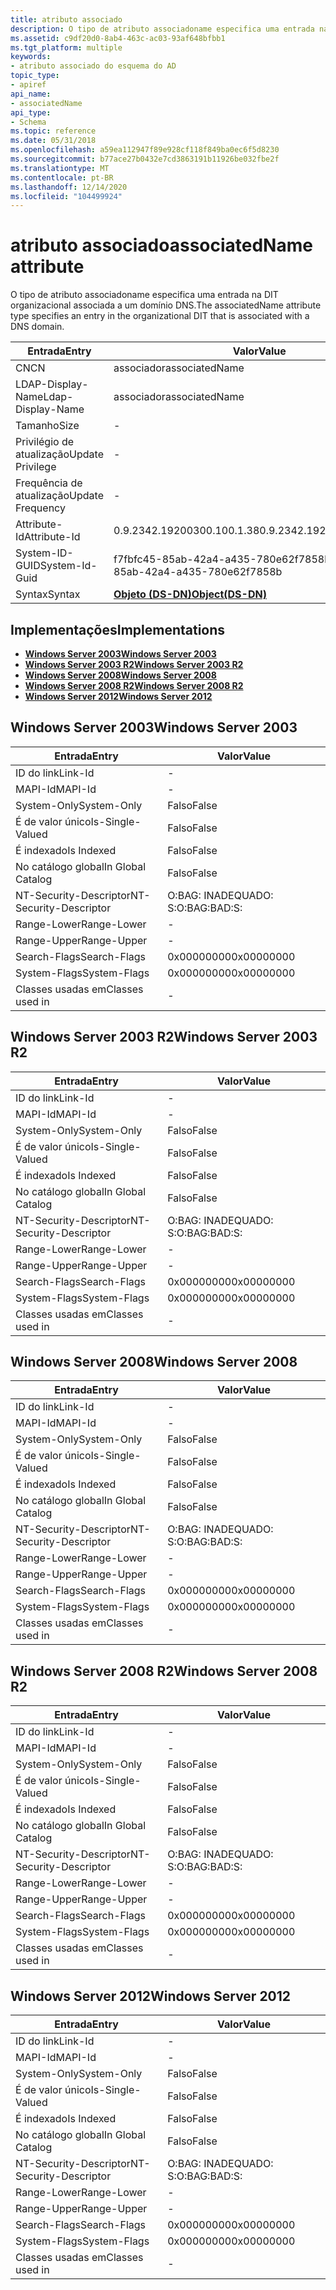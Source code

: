 ```yaml
---
title: atributo associado
description: O tipo de atributo associadoname especifica uma entrada na DIT organizacional associada a um domínio DNS.
ms.assetid: c9df20d0-8ab4-463c-ac03-93af648bfbb1
ms.tgt_platform: multiple
keywords:
- atributo associado do esquema do AD
topic_type:
- apiref
api_name:
- associatedName
api_type:
- Schema
ms.topic: reference
ms.date: 05/31/2018
ms.openlocfilehash: a59ea112947f89e928cf118f849ba0ec6f5d8230
ms.sourcegitcommit: b77ace27b0432e7cd3863191b11926be032fbe2f
ms.translationtype: MT
ms.contentlocale: pt-BR
ms.lasthandoff: 12/14/2020
ms.locfileid: "104499924"
---
```

# <a name="associatedname-attribute"></a><span data-ttu-id="e89a1-104">atributo associado</span><span class="sxs-lookup"><span data-stu-id="e89a1-104">associatedName attribute</span></span>

<span data-ttu-id="e89a1-105">O tipo de atributo associadoname especifica uma entrada na DIT organizacional associada a um domínio DNS.</span><span class="sxs-lookup"><span data-stu-id="e89a1-105">The associatedName attribute type specifies an entry in the organizational DIT that is associated with a DNS domain.</span></span>



| <span data-ttu-id="e89a1-106">Entrada</span><span class="sxs-lookup"><span data-stu-id="e89a1-106">Entry</span></span> | <span data-ttu-id="e89a1-107">Valor</span><span class="sxs-lookup"><span data-stu-id="e89a1-107">Value</span></span> |
|-------------------|-----------------------------------------|
| <span data-ttu-id="e89a1-108">CN</span><span class="sxs-lookup"><span data-stu-id="e89a1-108">CN</span></span>                | <span data-ttu-id="e89a1-109">associador</span><span class="sxs-lookup"><span data-stu-id="e89a1-109">associatedName</span></span>                          |
| <span data-ttu-id="e89a1-110">LDAP-Display-Name</span><span class="sxs-lookup"><span data-stu-id="e89a1-110">Ldap-Display-Name</span></span> | <span data-ttu-id="e89a1-111">associador</span><span class="sxs-lookup"><span data-stu-id="e89a1-111">associatedName</span></span>                          |
| <span data-ttu-id="e89a1-112">Tamanho</span><span class="sxs-lookup"><span data-stu-id="e89a1-112">Size</span></span>              | \-                                      |
| <span data-ttu-id="e89a1-113">Privilégio de atualização</span><span class="sxs-lookup"><span data-stu-id="e89a1-113">Update Privilege</span></span>  | \-                                      |
| <span data-ttu-id="e89a1-114">Frequência de atualização</span><span class="sxs-lookup"><span data-stu-id="e89a1-114">Update Frequency</span></span>  | \-                                      |
| <span data-ttu-id="e89a1-115">Attribute-Id</span><span class="sxs-lookup"><span data-stu-id="e89a1-115">Attribute-Id</span></span>      | <span data-ttu-id="e89a1-116">0.9.2342.19200300.100.1.38</span><span class="sxs-lookup"><span data-stu-id="e89a1-116">0.9.2342.19200300.100.1.38</span></span>              |
| <span data-ttu-id="e89a1-117">System-ID-GUID</span><span class="sxs-lookup"><span data-stu-id="e89a1-117">System-Id-Guid</span></span>    | <span data-ttu-id="e89a1-118">f7fbfc45-85ab-42a4-a435-780e62f7858b</span><span class="sxs-lookup"><span data-stu-id="e89a1-118">f7fbfc45-85ab-42a4-a435-780e62f7858b</span></span>    |
| <span data-ttu-id="e89a1-119">Syntax</span><span class="sxs-lookup"><span data-stu-id="e89a1-119">Syntax</span></span>            | [<span data-ttu-id="e89a1-120">**Objeto (DS-DN)**</span><span class="sxs-lookup"><span data-stu-id="e89a1-120">**Object(DS-DN)**</span></span>](s-object-ds-dn.md) |



## <a name="implementations"></a><span data-ttu-id="e89a1-121">Implementações</span><span class="sxs-lookup"><span data-stu-id="e89a1-121">Implementations</span></span>

-   [<span data-ttu-id="e89a1-122">**Windows Server 2003**</span><span class="sxs-lookup"><span data-stu-id="e89a1-122">**Windows Server 2003**</span></span>](#windows-server-2003)
-   [<span data-ttu-id="e89a1-123">**Windows Server 2003 R2**</span><span class="sxs-lookup"><span data-stu-id="e89a1-123">**Windows Server 2003 R2**</span></span>](#windows-server-2003-r2)
-   [<span data-ttu-id="e89a1-124">**Windows Server 2008**</span><span class="sxs-lookup"><span data-stu-id="e89a1-124">**Windows Server 2008**</span></span>](#windows-server-2008)
-   [<span data-ttu-id="e89a1-125">**Windows Server 2008 R2**</span><span class="sxs-lookup"><span data-stu-id="e89a1-125">**Windows Server 2008 R2**</span></span>](#windows-server-2008-r2)
-   [<span data-ttu-id="e89a1-126">**Windows Server 2012**</span><span class="sxs-lookup"><span data-stu-id="e89a1-126">**Windows Server 2012**</span></span>](#windows-server-2012)

## <a name="windows-server-2003"></a><span data-ttu-id="e89a1-127">Windows Server 2003</span><span class="sxs-lookup"><span data-stu-id="e89a1-127">Windows Server 2003</span></span>



| <span data-ttu-id="e89a1-128">Entrada</span><span class="sxs-lookup"><span data-stu-id="e89a1-128">Entry</span></span> | <span data-ttu-id="e89a1-129">Valor</span><span class="sxs-lookup"><span data-stu-id="e89a1-129">Value</span></span> |
|------------------------|--------------|
| <span data-ttu-id="e89a1-130">ID do link</span><span class="sxs-lookup"><span data-stu-id="e89a1-130">Link-Id</span></span>                | \-           |
| <span data-ttu-id="e89a1-131">MAPI-Id</span><span class="sxs-lookup"><span data-stu-id="e89a1-131">MAPI-Id</span></span>                | \-           |
| <span data-ttu-id="e89a1-132">System-Only</span><span class="sxs-lookup"><span data-stu-id="e89a1-132">System-Only</span></span>            | <span data-ttu-id="e89a1-133">Falso</span><span class="sxs-lookup"><span data-stu-id="e89a1-133">False</span></span>        |
| <span data-ttu-id="e89a1-134">É de valor único</span><span class="sxs-lookup"><span data-stu-id="e89a1-134">Is-Single-Valued</span></span>       | <span data-ttu-id="e89a1-135">Falso</span><span class="sxs-lookup"><span data-stu-id="e89a1-135">False</span></span>        |
| <span data-ttu-id="e89a1-136">É indexado</span><span class="sxs-lookup"><span data-stu-id="e89a1-136">Is Indexed</span></span>             | <span data-ttu-id="e89a1-137">Falso</span><span class="sxs-lookup"><span data-stu-id="e89a1-137">False</span></span>        |
| <span data-ttu-id="e89a1-138">No catálogo global</span><span class="sxs-lookup"><span data-stu-id="e89a1-138">In Global Catalog</span></span>      | <span data-ttu-id="e89a1-139">Falso</span><span class="sxs-lookup"><span data-stu-id="e89a1-139">False</span></span>        |
| <span data-ttu-id="e89a1-140">NT-Security-Descriptor</span><span class="sxs-lookup"><span data-stu-id="e89a1-140">NT-Security-Descriptor</span></span> | <span data-ttu-id="e89a1-141">O:BAG: INADEQUADO: S:</span><span class="sxs-lookup"><span data-stu-id="e89a1-141">O:BAG:BAD:S:</span></span> |
| <span data-ttu-id="e89a1-142">Range-Lower</span><span class="sxs-lookup"><span data-stu-id="e89a1-142">Range-Lower</span></span>            | \-           |
| <span data-ttu-id="e89a1-143">Range-Upper</span><span class="sxs-lookup"><span data-stu-id="e89a1-143">Range-Upper</span></span>            | \-           |
| <span data-ttu-id="e89a1-144">Search-Flags</span><span class="sxs-lookup"><span data-stu-id="e89a1-144">Search-Flags</span></span>           | <span data-ttu-id="e89a1-145">0x00000000</span><span class="sxs-lookup"><span data-stu-id="e89a1-145">0x00000000</span></span>   |
| <span data-ttu-id="e89a1-146">System-Flags</span><span class="sxs-lookup"><span data-stu-id="e89a1-146">System-Flags</span></span>           | <span data-ttu-id="e89a1-147">0x00000000</span><span class="sxs-lookup"><span data-stu-id="e89a1-147">0x00000000</span></span>   |
| <span data-ttu-id="e89a1-148">Classes usadas em</span><span class="sxs-lookup"><span data-stu-id="e89a1-148">Classes used in</span></span>        | \-           |



## <a name="windows-server-2003-r2"></a><span data-ttu-id="e89a1-149">Windows Server 2003 R2</span><span class="sxs-lookup"><span data-stu-id="e89a1-149">Windows Server 2003 R2</span></span>



| <span data-ttu-id="e89a1-150">Entrada</span><span class="sxs-lookup"><span data-stu-id="e89a1-150">Entry</span></span> | <span data-ttu-id="e89a1-151">Valor</span><span class="sxs-lookup"><span data-stu-id="e89a1-151">Value</span></span> |
|------------------------|--------------|
| <span data-ttu-id="e89a1-152">ID do link</span><span class="sxs-lookup"><span data-stu-id="e89a1-152">Link-Id</span></span>                | \-           |
| <span data-ttu-id="e89a1-153">MAPI-Id</span><span class="sxs-lookup"><span data-stu-id="e89a1-153">MAPI-Id</span></span>                | \-           |
| <span data-ttu-id="e89a1-154">System-Only</span><span class="sxs-lookup"><span data-stu-id="e89a1-154">System-Only</span></span>            | <span data-ttu-id="e89a1-155">Falso</span><span class="sxs-lookup"><span data-stu-id="e89a1-155">False</span></span>        |
| <span data-ttu-id="e89a1-156">É de valor único</span><span class="sxs-lookup"><span data-stu-id="e89a1-156">Is-Single-Valued</span></span>       | <span data-ttu-id="e89a1-157">Falso</span><span class="sxs-lookup"><span data-stu-id="e89a1-157">False</span></span>        |
| <span data-ttu-id="e89a1-158">É indexado</span><span class="sxs-lookup"><span data-stu-id="e89a1-158">Is Indexed</span></span>             | <span data-ttu-id="e89a1-159">Falso</span><span class="sxs-lookup"><span data-stu-id="e89a1-159">False</span></span>        |
| <span data-ttu-id="e89a1-160">No catálogo global</span><span class="sxs-lookup"><span data-stu-id="e89a1-160">In Global Catalog</span></span>      | <span data-ttu-id="e89a1-161">Falso</span><span class="sxs-lookup"><span data-stu-id="e89a1-161">False</span></span>        |
| <span data-ttu-id="e89a1-162">NT-Security-Descriptor</span><span class="sxs-lookup"><span data-stu-id="e89a1-162">NT-Security-Descriptor</span></span> | <span data-ttu-id="e89a1-163">O:BAG: INADEQUADO: S:</span><span class="sxs-lookup"><span data-stu-id="e89a1-163">O:BAG:BAD:S:</span></span> |
| <span data-ttu-id="e89a1-164">Range-Lower</span><span class="sxs-lookup"><span data-stu-id="e89a1-164">Range-Lower</span></span>            | \-           |
| <span data-ttu-id="e89a1-165">Range-Upper</span><span class="sxs-lookup"><span data-stu-id="e89a1-165">Range-Upper</span></span>            | \-           |
| <span data-ttu-id="e89a1-166">Search-Flags</span><span class="sxs-lookup"><span data-stu-id="e89a1-166">Search-Flags</span></span>           | <span data-ttu-id="e89a1-167">0x00000000</span><span class="sxs-lookup"><span data-stu-id="e89a1-167">0x00000000</span></span>   |
| <span data-ttu-id="e89a1-168">System-Flags</span><span class="sxs-lookup"><span data-stu-id="e89a1-168">System-Flags</span></span>           | <span data-ttu-id="e89a1-169">0x00000000</span><span class="sxs-lookup"><span data-stu-id="e89a1-169">0x00000000</span></span>   |
| <span data-ttu-id="e89a1-170">Classes usadas em</span><span class="sxs-lookup"><span data-stu-id="e89a1-170">Classes used in</span></span>        | \-           |



## <a name="windows-server-2008"></a><span data-ttu-id="e89a1-171">Windows Server 2008</span><span class="sxs-lookup"><span data-stu-id="e89a1-171">Windows Server 2008</span></span>



| <span data-ttu-id="e89a1-172">Entrada</span><span class="sxs-lookup"><span data-stu-id="e89a1-172">Entry</span></span> | <span data-ttu-id="e89a1-173">Valor</span><span class="sxs-lookup"><span data-stu-id="e89a1-173">Value</span></span> |
|------------------------|--------------|
| <span data-ttu-id="e89a1-174">ID do link</span><span class="sxs-lookup"><span data-stu-id="e89a1-174">Link-Id</span></span>                | \-           |
| <span data-ttu-id="e89a1-175">MAPI-Id</span><span class="sxs-lookup"><span data-stu-id="e89a1-175">MAPI-Id</span></span>                | \-           |
| <span data-ttu-id="e89a1-176">System-Only</span><span class="sxs-lookup"><span data-stu-id="e89a1-176">System-Only</span></span>            | <span data-ttu-id="e89a1-177">Falso</span><span class="sxs-lookup"><span data-stu-id="e89a1-177">False</span></span>        |
| <span data-ttu-id="e89a1-178">É de valor único</span><span class="sxs-lookup"><span data-stu-id="e89a1-178">Is-Single-Valued</span></span>       | <span data-ttu-id="e89a1-179">Falso</span><span class="sxs-lookup"><span data-stu-id="e89a1-179">False</span></span>        |
| <span data-ttu-id="e89a1-180">É indexado</span><span class="sxs-lookup"><span data-stu-id="e89a1-180">Is Indexed</span></span>             | <span data-ttu-id="e89a1-181">Falso</span><span class="sxs-lookup"><span data-stu-id="e89a1-181">False</span></span>        |
| <span data-ttu-id="e89a1-182">No catálogo global</span><span class="sxs-lookup"><span data-stu-id="e89a1-182">In Global Catalog</span></span>      | <span data-ttu-id="e89a1-183">Falso</span><span class="sxs-lookup"><span data-stu-id="e89a1-183">False</span></span>        |
| <span data-ttu-id="e89a1-184">NT-Security-Descriptor</span><span class="sxs-lookup"><span data-stu-id="e89a1-184">NT-Security-Descriptor</span></span> | <span data-ttu-id="e89a1-185">O:BAG: INADEQUADO: S:</span><span class="sxs-lookup"><span data-stu-id="e89a1-185">O:BAG:BAD:S:</span></span> |
| <span data-ttu-id="e89a1-186">Range-Lower</span><span class="sxs-lookup"><span data-stu-id="e89a1-186">Range-Lower</span></span>            | \-           |
| <span data-ttu-id="e89a1-187">Range-Upper</span><span class="sxs-lookup"><span data-stu-id="e89a1-187">Range-Upper</span></span>            | \-           |
| <span data-ttu-id="e89a1-188">Search-Flags</span><span class="sxs-lookup"><span data-stu-id="e89a1-188">Search-Flags</span></span>           | <span data-ttu-id="e89a1-189">0x00000000</span><span class="sxs-lookup"><span data-stu-id="e89a1-189">0x00000000</span></span>   |
| <span data-ttu-id="e89a1-190">System-Flags</span><span class="sxs-lookup"><span data-stu-id="e89a1-190">System-Flags</span></span>           | <span data-ttu-id="e89a1-191">0x00000000</span><span class="sxs-lookup"><span data-stu-id="e89a1-191">0x00000000</span></span>   |
| <span data-ttu-id="e89a1-192">Classes usadas em</span><span class="sxs-lookup"><span data-stu-id="e89a1-192">Classes used in</span></span>        | \-           |



## <a name="windows-server-2008-r2"></a><span data-ttu-id="e89a1-193">Windows Server 2008 R2</span><span class="sxs-lookup"><span data-stu-id="e89a1-193">Windows Server 2008 R2</span></span>



| <span data-ttu-id="e89a1-194">Entrada</span><span class="sxs-lookup"><span data-stu-id="e89a1-194">Entry</span></span> | <span data-ttu-id="e89a1-195">Valor</span><span class="sxs-lookup"><span data-stu-id="e89a1-195">Value</span></span> |
|------------------------|--------------|
| <span data-ttu-id="e89a1-196">ID do link</span><span class="sxs-lookup"><span data-stu-id="e89a1-196">Link-Id</span></span>                | \-           |
| <span data-ttu-id="e89a1-197">MAPI-Id</span><span class="sxs-lookup"><span data-stu-id="e89a1-197">MAPI-Id</span></span>                | \-           |
| <span data-ttu-id="e89a1-198">System-Only</span><span class="sxs-lookup"><span data-stu-id="e89a1-198">System-Only</span></span>            | <span data-ttu-id="e89a1-199">Falso</span><span class="sxs-lookup"><span data-stu-id="e89a1-199">False</span></span>        |
| <span data-ttu-id="e89a1-200">É de valor único</span><span class="sxs-lookup"><span data-stu-id="e89a1-200">Is-Single-Valued</span></span>       | <span data-ttu-id="e89a1-201">Falso</span><span class="sxs-lookup"><span data-stu-id="e89a1-201">False</span></span>        |
| <span data-ttu-id="e89a1-202">É indexado</span><span class="sxs-lookup"><span data-stu-id="e89a1-202">Is Indexed</span></span>             | <span data-ttu-id="e89a1-203">Falso</span><span class="sxs-lookup"><span data-stu-id="e89a1-203">False</span></span>        |
| <span data-ttu-id="e89a1-204">No catálogo global</span><span class="sxs-lookup"><span data-stu-id="e89a1-204">In Global Catalog</span></span>      | <span data-ttu-id="e89a1-205">Falso</span><span class="sxs-lookup"><span data-stu-id="e89a1-205">False</span></span>        |
| <span data-ttu-id="e89a1-206">NT-Security-Descriptor</span><span class="sxs-lookup"><span data-stu-id="e89a1-206">NT-Security-Descriptor</span></span> | <span data-ttu-id="e89a1-207">O:BAG: INADEQUADO: S:</span><span class="sxs-lookup"><span data-stu-id="e89a1-207">O:BAG:BAD:S:</span></span> |
| <span data-ttu-id="e89a1-208">Range-Lower</span><span class="sxs-lookup"><span data-stu-id="e89a1-208">Range-Lower</span></span>            | \-           |
| <span data-ttu-id="e89a1-209">Range-Upper</span><span class="sxs-lookup"><span data-stu-id="e89a1-209">Range-Upper</span></span>            | \-           |
| <span data-ttu-id="e89a1-210">Search-Flags</span><span class="sxs-lookup"><span data-stu-id="e89a1-210">Search-Flags</span></span>           | <span data-ttu-id="e89a1-211">0x00000000</span><span class="sxs-lookup"><span data-stu-id="e89a1-211">0x00000000</span></span>   |
| <span data-ttu-id="e89a1-212">System-Flags</span><span class="sxs-lookup"><span data-stu-id="e89a1-212">System-Flags</span></span>           | <span data-ttu-id="e89a1-213">0x00000000</span><span class="sxs-lookup"><span data-stu-id="e89a1-213">0x00000000</span></span>   |
| <span data-ttu-id="e89a1-214">Classes usadas em</span><span class="sxs-lookup"><span data-stu-id="e89a1-214">Classes used in</span></span>        | \-           |



## <a name="windows-server-2012"></a><span data-ttu-id="e89a1-215">Windows Server 2012</span><span class="sxs-lookup"><span data-stu-id="e89a1-215">Windows Server 2012</span></span>



| <span data-ttu-id="e89a1-216">Entrada</span><span class="sxs-lookup"><span data-stu-id="e89a1-216">Entry</span></span> | <span data-ttu-id="e89a1-217">Valor</span><span class="sxs-lookup"><span data-stu-id="e89a1-217">Value</span></span> |
|------------------------|--------------|
| <span data-ttu-id="e89a1-218">ID do link</span><span class="sxs-lookup"><span data-stu-id="e89a1-218">Link-Id</span></span>                | \-           |
| <span data-ttu-id="e89a1-219">MAPI-Id</span><span class="sxs-lookup"><span data-stu-id="e89a1-219">MAPI-Id</span></span>                | \-           |
| <span data-ttu-id="e89a1-220">System-Only</span><span class="sxs-lookup"><span data-stu-id="e89a1-220">System-Only</span></span>            | <span data-ttu-id="e89a1-221">Falso</span><span class="sxs-lookup"><span data-stu-id="e89a1-221">False</span></span>        |
| <span data-ttu-id="e89a1-222">É de valor único</span><span class="sxs-lookup"><span data-stu-id="e89a1-222">Is-Single-Valued</span></span>       | <span data-ttu-id="e89a1-223">Falso</span><span class="sxs-lookup"><span data-stu-id="e89a1-223">False</span></span>        |
| <span data-ttu-id="e89a1-224">É indexado</span><span class="sxs-lookup"><span data-stu-id="e89a1-224">Is Indexed</span></span>             | <span data-ttu-id="e89a1-225">Falso</span><span class="sxs-lookup"><span data-stu-id="e89a1-225">False</span></span>        |
| <span data-ttu-id="e89a1-226">No catálogo global</span><span class="sxs-lookup"><span data-stu-id="e89a1-226">In Global Catalog</span></span>      | <span data-ttu-id="e89a1-227">Falso</span><span class="sxs-lookup"><span data-stu-id="e89a1-227">False</span></span>        |
| <span data-ttu-id="e89a1-228">NT-Security-Descriptor</span><span class="sxs-lookup"><span data-stu-id="e89a1-228">NT-Security-Descriptor</span></span> | <span data-ttu-id="e89a1-229">O:BAG: INADEQUADO: S:</span><span class="sxs-lookup"><span data-stu-id="e89a1-229">O:BAG:BAD:S:</span></span> |
| <span data-ttu-id="e89a1-230">Range-Lower</span><span class="sxs-lookup"><span data-stu-id="e89a1-230">Range-Lower</span></span>            | \-           |
| <span data-ttu-id="e89a1-231">Range-Upper</span><span class="sxs-lookup"><span data-stu-id="e89a1-231">Range-Upper</span></span>            | \-           |
| <span data-ttu-id="e89a1-232">Search-Flags</span><span class="sxs-lookup"><span data-stu-id="e89a1-232">Search-Flags</span></span>           | <span data-ttu-id="e89a1-233">0x00000000</span><span class="sxs-lookup"><span data-stu-id="e89a1-233">0x00000000</span></span>   |
| <span data-ttu-id="e89a1-234">System-Flags</span><span class="sxs-lookup"><span data-stu-id="e89a1-234">System-Flags</span></span>           | <span data-ttu-id="e89a1-235">0x00000000</span><span class="sxs-lookup"><span data-stu-id="e89a1-235">0x00000000</span></span>   |
| <span data-ttu-id="e89a1-236">Classes usadas em</span><span class="sxs-lookup"><span data-stu-id="e89a1-236">Classes used in</span></span>        | \-           |



 

 





